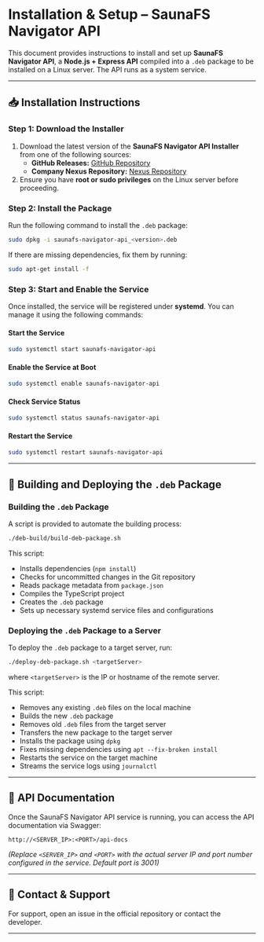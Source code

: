 # **Installation & Setup – SaunaFS Navigator API**

This document provides instructions to install and set up **SaunaFS Navigator API**, a **Node.js + Express API** compiled into a `.deb` package to be installed on a Linux server. The API runs as a system service.

---

## **📥 Installation Instructions**

### **Step 1: Download the Installer**
1. Download the latest version of the **SaunaFS Navigator API Installer** from one of the following sources:
   - **GitHub Releases:** [GitHub Repository](https://github.com/anieblas/saunafs-navigator-api/releases)
   - **Company Nexus Repository:** [Nexus Repository](<INSERT_NEXUS_REPO_URL_HERE>)
2. Ensure you have **root or sudo privileges** on the Linux server before proceeding.

### **Step 2: Install the Package**
Run the following command to install the `.deb` package:
```sh
sudo dpkg -i saunafs-navigator-api_<version>.deb
```
If there are missing dependencies, fix them by running:
```sh
sudo apt-get install -f
```

### **Step 3: Start and Enable the Service**
Once installed, the service will be registered under **systemd**. You can manage it using the following commands:

#### **Start the Service**
```sh
sudo systemctl start saunafs-navigator-api
```

#### **Enable the Service at Boot**
```sh
sudo systemctl enable saunafs-navigator-api
```

#### **Check Service Status**
```sh
sudo systemctl status saunafs-navigator-api
```

#### **Restart the Service**
```sh
sudo systemctl restart saunafs-navigator-api
```

---

## **🚀 Building and Deploying the `.deb` Package**

### **Building the `.deb` Package**
A script is provided to automate the building process:

```sh
./deb-build/build-deb-package.sh
```

This script:
- Installs dependencies (`npm install`)
- Checks for uncommitted changes in the Git repository
- Reads package metadata from `package.json`
- Compiles the TypeScript project
- Creates the `.deb` package
- Sets up necessary systemd service files and configurations

### **Deploying the `.deb` Package to a Server**

To deploy the `.deb` package to a target server, run:
```sh
./deploy-deb-package.sh <targetServer>
```
where `<targetServer>` is the IP or hostname of the remote server.

This script:
- Removes any existing `.deb` files on the local machine
- Builds the new `.deb` package
- Removes old `.deb` files from the target server
- Transfers the new package to the target server
- Installs the package using `dpkg`
- Fixes missing dependencies using `apt --fix-broken install`
- Restarts the service on the target machine
- Streams the service logs using `journalctl`

---

## **📡 API Documentation**
Once the SaunaFS Navigator API service is running, you can access the API documentation via Swagger:
```plaintext
http://<SERVER_IP>:<PORT>/api-docs
```
*(Replace `<SERVER_IP>` and `<PORT>` with the actual server IP and port number configured in the service. Default port is 3001)*

---

## **📧 Contact & Support**  
For support, open an issue in the official repository or contact the developer.

---
